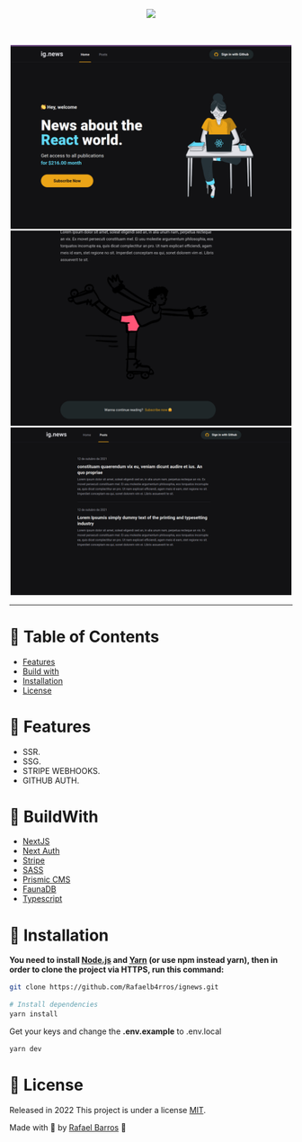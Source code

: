 <p align="center">
   <img src=".github/docs/images/logo.svg" width="350"/>
</p>

<br />

<p align="center">
   <img src=".github/docs/images/homepage.png" width="500"/>
   <img src=".github/docs/images/postpreview.png" width="500"/>
   <img src=".github/docs/images/postspage.png" width="500"/>
</p>

---

# :pushpin: Table of Contents

- [Features](#rocket-features)
- [Build with](#construction_worker-BuildWith)
- [Installation](#construction_worker-installation)
- [License](#closed_book-license)

# :rocket: Features

- SSR.
- SSG.
- STRIPE WEBHOOKS.
- GITHUB AUTH.

# :construction_worker: BuildWith

- [NextJS](https://nextjs.org/)
- [Next Auth](https://next-auth.js.org/)
- [Stripe](https://stripe.com/)
- [SASS](https://sass-lang.com/)
- [Prismic CMS](https://prismic.io/)
- [FaunaDB](https://fauna.com/)
- [Typescript](https://www.typescriptlang.org/)

# :construction_worker: Installation

**You need to install [Node.js](https://nodejs.org/en/download/) and [Yarn](https://yarnpkg.com/) (or use npm instead yarn), then in order to clone the project via HTTPS, run this command:**

```bash
git clone https://github.com/Rafaelb4rros/ignews.git
```

```bash
# Install dependencies
yarn install
```

Get your keys and change the
<strong>.env.example</strong>
to .env.local

```bash
yarn dev
```

# :closed_book: License

Released in 2022
This project is under a license [MIT](./LICENSE).

Made with 💜 by [Rafael Barros](https://github.com/Rafaelb4rros) 🚀
